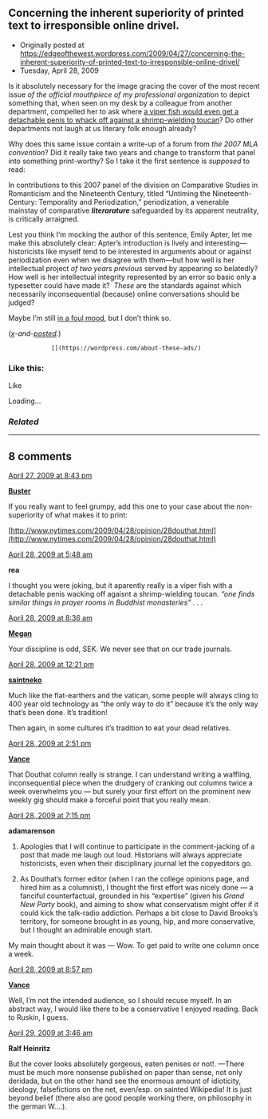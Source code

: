 ## Concerning the inherent superiority of printed text to irresponsible online drivel.

 * Originally posted at https://edgeofthewest.wordpress.com/2009/04/27/concerning-the-inherent-superiority-of-printed-text-to-irresponsible-online-drivel/
 * Tuesday, April 28, 2009



Is it absolutely necessary for the image gracing the cover of the most recent issue _of_ _the official mouthpiece of my professional organization_ to depict something that, when seen on my desk by a colleague from another department, compelled her to ask where [a viper fish would even get a detachable penis to whack off against a shrimp-wielding toucan](http://www.mlajournals.org/action/showLargeCover?issue=40002160)? Do other departments not laugh at us literary folk enough already?

Why does this same issue contain a write-up of a forum from _the 2007 MLA convention_? Did it really take two years and change to transform that panel into something print-worthy? So I take it the first sentence is _supposed_ to read:

In contributions to this 2007 panel of the division on Comparative Studies in Romanticism and the Nineteenth Century, titled “Untiming the Nineteenth-Century: Temporality and Periodization,” periodization, a venerable mainstay of comparative _**literarature**_ safeguarded by its apparent neutrality, is critically arraigned.

Lest you think I’m mocking the author of this sentence, Emily Apter, let me make this absolutely clear: Apter’s introduction is lively and interesting—historicists like myself tend to be interested in arguments about or against periodization even when we disagree with them—but how well is her intellectual project _of two years previous_ served by appearing so belatedly? How well is her intellectual integrity represented by an error so basic only a typesetter could have made it?  _These_ are the standards against which necessarily inconsequential (because) online conversations should be judged?

Maybe I’m still [in a foul mood](http://acephalous.typepad.com/acephalous/2009/04/la-noche-oscura-del-seno-frontal.html), but I don’t think so.

(_[x](http://acephalous.typepad.com/acephalous/2009/04/concerning-the-inherent-superiority-of-printed-text-to-irresponsible-online-drivel.html)-and-[posted](http://www.thevalve.org/go/valve/article/concerning\_the\_inherent\_superiority\_of\_printed\_text\_to\_irresponsible\_online/)._)

		

			

				[](https://wordpress.com/about-these-ads/)
				

					
				

			

		

### Like this:

Like

 
Loading...

[]()

### _Related_

	

* * *

		

## 8 comments

		

	

		

[April 27, 2009 at 8:43 pm](https://edgeofthewest.wordpress.com/2009/04/27/concerning-the-inherent-superiority-of-printed-text-to-irresponsible-online-drivel/#comment-45877)

**[Buster](http://rotelearning.wordpress.com)**

					

		

If you really want to feel grumpy, add this one to your case about the non-superiority of what makes it to print:

[http://www.nytimes.com/2009/04/28/opinion/28douthat.html](http://www.nytimes.com/2009/04/28/opinion/28douthat.html)

		

		

						

	

	

		

[April 28, 2009 at 5:48 am](https://edgeofthewest.wordpress.com/2009/04/27/concerning-the-inherent-superiority-of-printed-text-to-irresponsible-online-drivel/#comment-45880)

**rea**

					

		

I thought you were joking, but it aparently really is a viper fish with a detachable penis wacking off agaisnt a shrimp-wielding toucan.  _“one finds similar things in prayer rooms in Buddhist monasteries” . . ._

		

		

						

	

	

		

[April 28, 2009 at 8:36 am](https://edgeofthewest.wordpress.com/2009/04/27/concerning-the-inherent-superiority-of-printed-text-to-irresponsible-online-drivel/#comment-45882)

**[Megan](http://www.rhubarbpie.typepad.com)**

					

		

Your discipline is odd, SEK.  We never see that on our trade journals.

		

		

						

	

	

		

[April 28, 2009 at 12:21 pm](https://edgeofthewest.wordpress.com/2009/04/27/concerning-the-inherent-superiority-of-printed-text-to-irresponsible-online-drivel/#comment-45891)

**[saintneko](http://clubneko.net)**

					

		

Much like the flat-earthers and the vatican, some people will always cling to 400 year old technology as “the only way to do it” because it’s the only way that’s been done. It’s tradition!

Then again, in some cultures it’s tradition to eat your dead relatives.

		

		

						

	

	

		

[April 28, 2009 at 2:51 pm](https://edgeofthewest.wordpress.com/2009/04/27/concerning-the-inherent-superiority-of-printed-text-to-irresponsible-online-drivel/#comment-45897)

**[Vance](https://edgeofthewest.wordpress.com/)**

					

		

That Douthat column really is strange. I can understand writing a waffling, inconsequential piece when the drudgery of cranking out columns twice a week overwhelms you — but surely your first effort on the prominent new weekly gig should make a forceful point that you really mean.

		

		

						

	

	

		

[April 28, 2009 at 7:15 pm](https://edgeofthewest.wordpress.com/2009/04/27/concerning-the-inherent-superiority-of-printed-text-to-irresponsible-online-drivel/#comment-45915)

**adamarenson**

					

		

1) Apologies that I will continue to participate in the comment-jacking of a post that made me laugh out loud. Historians will always appreciate historicists, even when their disciplinary journal let the copyeditors go.

2) As Douthat’s former editor (when I ran the college opinions page, and hired him as a columnist), I thought the first effort was nicely done — a fanciful counterfactual, grounded in his “expertise” (given his _Grand New Party_ book), and aiming to show what conservatism might offer if it could kick the talk-radio addiction. Perhaps a bit close to David Brooks’s territory, for someone brought in as young, hip, and more conservative, but I thought an admirable enough start.

My main thought about it was — Wow. To get paid to write one column once a week.

		

		

						

	

	

		

[April 28, 2009 at 8:57 pm](https://edgeofthewest.wordpress.com/2009/04/27/concerning-the-inherent-superiority-of-printed-text-to-irresponsible-online-drivel/#comment-45920)

**[Vance](https://edgeofthewest.wordpress.com/)**

					

		

Well, I’m not the intended audience, so I should recuse myself. In an abstract way, I would like there to be a conservative I enjoyed reading. Back to Ruskin, I guess.

		

		

						

	

	

		

[April 29, 2009 at 3:46 am](https://edgeofthewest.wordpress.com/2009/04/27/concerning-the-inherent-superiority-of-printed-text-to-irresponsible-online-drivel/#comment-45926)

**Ralf Heinritz**

					

		

But the cover looks absolutely gorgeous, eaten penises or not!. —There must be much more nonsense published on paper than sense, not only deridada, but on the other hand see the enormous amount of idioticity, ideology, falsefictions on the net, even/esp. on sainted Wikipedia! It is just beyond belief (there also are good people working there, on philosophy in the german W….).

		

		

						

	

	

		

		

	

	  
